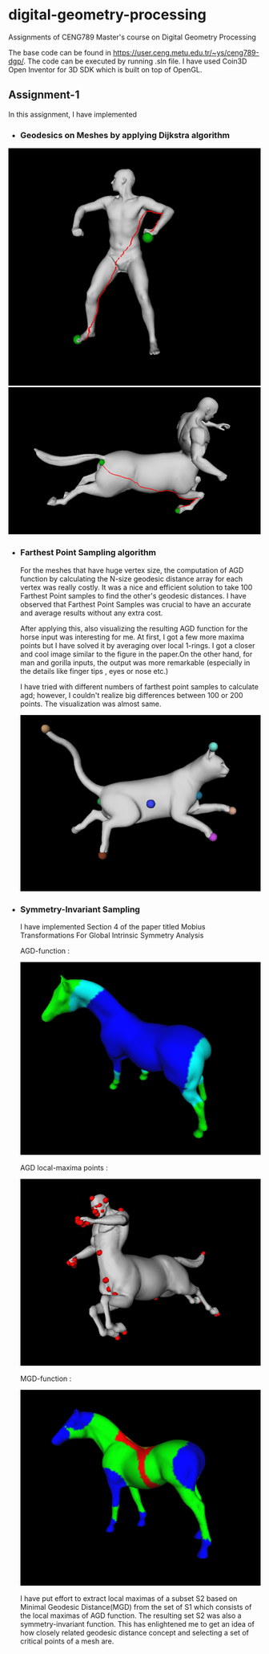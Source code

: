 # digital-geometry-processing
Assignments of CENG789 Master's course on Digital Geometry Processing

The base code can be found in https://user.ceng.metu.edu.tr/~ys/ceng789-dgp/. The code can be executed by running .sln file. I have used
Coin3D Open Inventor for 3D SDK which is built on top of OpenGL.

## Assignment-1
In this assignment, I have implemented

- ### Geodesics on Meshes by applying Dijkstra algorithm

 ![alt text](assignment1/Results/1-geodesic-on-meshes/shortesth-path-man4.PNG?raw=true)
 ![alt text](assignment1/Results/1-geodesic-on-meshes/shortesth-path2-centaur.PNG)

- ### Farthest Point Sampling algorithm

  For the meshes that have huge vertex size, the computation of AGD function by calculating the N-size geodesic distance 
  array for each vertex was really costly. It was a nice and efficient solution to take 100 Farthest Point samples to 
  find the other's geodesic distances. I have observed that Farthest Point Samples was crucial to have an accurate 
  and average results without any extra cost. 

  After applying this, also visualizing the resulting AGD function for the horse 
  input was interesting for me. At first, I got a few more maxima points but I have solved it by averaging over local 1-rings.
  I got a closer and cool image similar to the figure in the paper.On the other hand, for man and gorilla inputs, 
  the output was more remarkable (especially in the details like finger tips , eyes or nose etc.)

  I have tried with different numbers of farthest point samples to calculate agd; however, 
  I couldn't realize big differences between 100 or 200 points. The visualization was almost same.
  
   ![alt text](assignment1/Results/2-farthest-point-sampling/FPS-cat.PNG)

- ### Symmetry-Invariant Sampling 

  I have implemented Section 4 of the paper titled Mobius Transformations For Global Intrinsic Symmetry Analysis

  AGD-function : 
  
  ![alt text](assignment1/Results/3-symmetry-invariant-sampling/AGD-function-horse1.PNG)
  
  AGD local-maxima points : 
  
  ![alt text](assignment1/Results/3-symmetry-invariant-sampling/AGD-local-maxima-centaur.PNG)
  
  MGD-function : 
  
  ![alt text](assignment1/Results/3-symmetry-invariant-sampling/MGD-function-horse1.PNG)

  I have put effort to extract local maximas of a subset S2 based on Minimal Geodesic Distance(MGD) 
  from the set of S1 which consists of the local maximas of AGD function. The resulting set S2 was also a
  symmetry-invariant function. This has enlightened me to get an idea of how closely related geodesic distance concept and 
  selecting a set of critical points of a mesh are.
